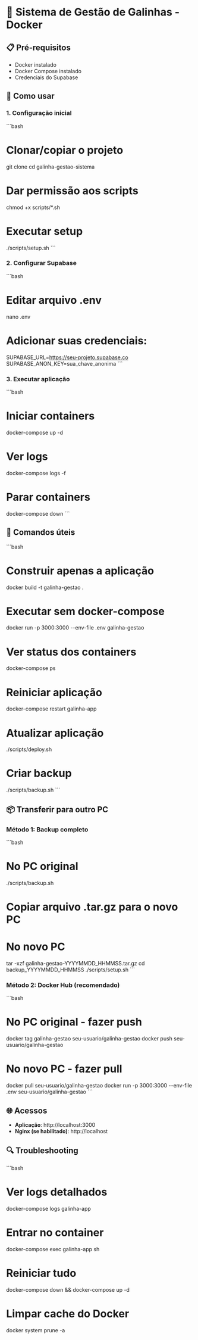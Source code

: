 # 🐳 Sistema de Gestão de Galinhas - Docker

## 📋 Pré-requisitos

- Docker instalado
- Docker Compose instalado
- Credenciais do Supabase

## 🚀 Como usar

### 1. Configuração inicial
\`\`\`bash
# Clonar/copiar o projeto
git clone <seu-repositorio>
cd galinha-gestao-sistema

# Dar permissão aos scripts
chmod +x scripts/*.sh

# Executar setup
./scripts/setup.sh
\`\`\`

### 2. Configurar Supabase
\`\`\`bash
# Editar arquivo .env
nano .env

# Adicionar suas credenciais:
SUPABASE_URL=https://seu-projeto.supabase.co
SUPABASE_ANON_KEY=sua_chave_anonima
\`\`\`

### 3. Executar aplicação
\`\`\`bash
# Iniciar containers
docker-compose up -d

# Ver logs
docker-compose logs -f

# Parar containers
docker-compose down
\`\`\`

## 🔧 Comandos úteis

\`\`\`bash
# Construir apenas a aplicação
docker build -t galinha-gestao .

# Executar sem docker-compose
docker run -p 3000:3000 --env-file .env galinha-gestao

# Ver status dos containers
docker-compose ps

# Reiniciar aplicação
docker-compose restart galinha-app

# Atualizar aplicação
./scripts/deploy.sh

# Criar backup
./scripts/backup.sh
\`\`\`

## 📦 Transferir para outro PC

### Método 1: Backup completo
\`\`\`bash
# No PC original
./scripts/backup.sh

# Copiar arquivo .tar.gz para o novo PC
# No novo PC
tar -xzf galinha-gestao-YYYYMMDD_HHMMSS.tar.gz
cd backup_YYYYMMDD_HHMMSS
./scripts/setup.sh
\`\`\`

### Método 2: Docker Hub (recomendado)
\`\`\`bash
# No PC original - fazer push
docker tag galinha-gestao seu-usuario/galinha-gestao
docker push seu-usuario/galinha-gestao

# No novo PC - fazer pull
docker pull seu-usuario/galinha-gestao
docker run -p 3000:3000 --env-file .env seu-usuario/galinha-gestao
\`\`\`

## 🌐 Acessos

- **Aplicação**: http://localhost:3000
- **Nginx (se habilitado)**: http://localhost

## 🔍 Troubleshooting

\`\`\`bash
# Ver logs detalhados
docker-compose logs galinha-app

# Entrar no container
docker-compose exec galinha-app sh

# Reiniciar tudo
docker-compose down && docker-compose up -d

# Limpar cache do Docker
docker system prune -a
